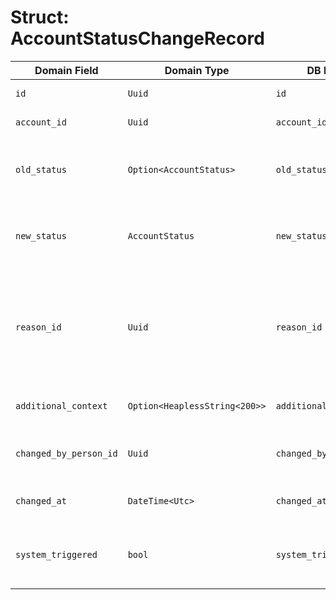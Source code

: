 # Struct: AccountStatusChangeRecord

| Domain Field | Domain Type | DB Field | DB Type | DB column | column type | Description | Change to Perform |
|---|---|---|---|---|---|---|---|
| `id` | `Uuid` | `id` | `Uuid` | `id` | `UUID` | Unique identifier | None |
| `account_id` | `Uuid` | `account_id` | `Uuid` | `account_id` | `UUID` | Account identifier | None |
| `old_status` | `Option<AccountStatus>` | `old_status` | `Option<AccountStatus>` | `old_status` | `VARCHAR(30)` | Previous account status | The column type in `account_status_history` is `VARCHAR(30)`, which is correct, but the model name should be aligned. |
| `new_status` | `AccountStatus` | `new_status` | `AccountStatus` | `new_status` | `VARCHAR(30)` | New account status | The column type in `account_status_history` is `VARCHAR(30)`, which is correct, but the model name should be aligned. |
| `reason_id` | `Uuid` | `reason_id` | `Uuid` | `reason_id` | `UUID` | Reason for the status change | In `AccountStatusHistoryModel`, this is `reason_id`. In `StatusChangeRecordModel`, this is `reason_id`. The column in `account_status_history` is `change_reason_id`. Align to `reason_id`. |
| `additional_context` | `Option<HeaplessString<200>>` | `additional_context` | `Option<HeaplessString<200>>` | `additional_context` | `VARCHAR(200)` | Additional context for the change | None |
| `changed_by_person_id` | `Uuid` | `changed_by_person_id` | `Uuid` | `changed_by_person_id` | `UUID` | Person who made the change | In `StatusChangeRecordModel`, this is `changed_by`. Align to `changed_by_person_id`. |
| `changed_at` | `DateTime<Utc>` | `changed_at` | `DateTime<Utc>` | `changed_at` | `TIMESTAMPTZ` | Timestamp of the change | None |
| `system_triggered` | `bool` | `system_triggered` | `bool` | `system_triggered` | `BOOLEAN` | Whether the change was system-triggered | None |